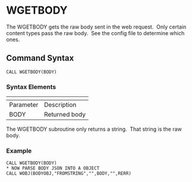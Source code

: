 # WGETBODY  

<PageHeader />

The WGETBODY gets the raw body sent in the web request.  Only certain content types pass the raw body.  See the config file to determine which ones.

## Command Syntax

```
CALL WGETBODY(BODY)
```

### Syntax Elements

| <!----> | <!----> |
| --- | --- |
| Parameter | Description |
| BODY | Returned body |

The WGETBODY subroutine only returns a string.  That string is the raw body.

### Example

```
CALL WGETBODY(BODY)
* NOW PARSE BODY JSON INTO A OBJECT
CALL WOBJ(BODYOBJ,"FROMSTRING","",BODY,"",RERR)
```

<PageFooter />
